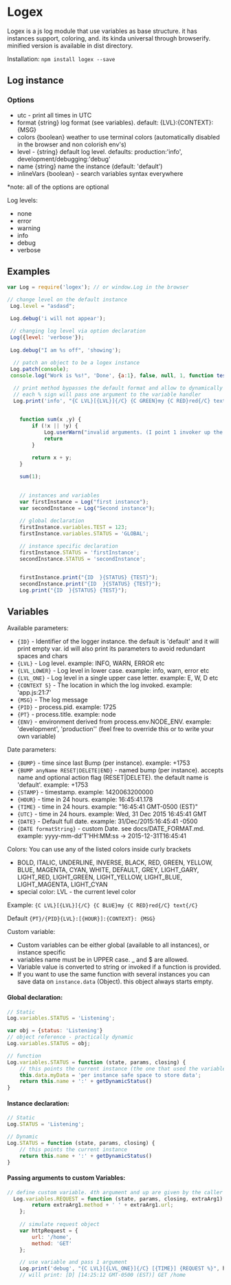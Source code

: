 # Logex

Logex is a js log module that use variables as base structure. it has instances support, coloring, and.
its kinda universal through browserify. minified version is available in dist directory.

Installation:
`npm install logex --save`


## Log instance

### Options

- utc - print all times in UTC
- format {string} log format (see variables). default: {LVL}:{CONTEXT}: {MSG}
- colors {boolean} weather to use terminal colors (automatically disabled in the browser and non colorish env's)
- level - {string} default log level. defaults: production:'info', development/debugging:'debug'
- name {string} name the instance (default: 'default')
- inlineVars {boolean} - search variables syntax everywhere

*note: all of the options are optional

Log levels:
- none
- error
- warning
- info
- debug
- verbose

## Examples

```javascript
var Log = require('logex'); // or window.Log in the browser

// change level on the default instance
 Log.level = "asdasd";

 Log.debug('i will not appear');

 // changing log level via option declaration
 Log({level: 'verbose'});
 
 Log.debug("I am %s off", 'showing');
 
  // patch an object to be a logex instance
 Log.patch(console);
 console.log("Work is %s!", 'Done', {a:1}, false, null, 1, function tester(){});

  // print method bypasses the default format and allow to dynamically declare one
  // each % sign will pass one argument to the variable handler
  Log.print('info', "{C LVL}[{LVL}]{/C} {C GREEN}my {C RED}red{/C} text{/C}");
   

    function sum(x ,y) {
        if (!x || !y) {
            Log.userWarn("invalid arguments. (I point 1 invoker up the stack) and not on myself");
            return
        }

        return x + y;
    }

    sum(1);
    
    
    // instances and variables
    var firstInstance = Log("first instance");
    var secondInstance = Log("Second instance");

	// global declaration
    firstInstance.variables.TEST = 123;
    firstInstance.variables.STATUS = 'GLOBAL';
    
    // instance specific declaration
    firstInstance.STATUS = 'firstInstance';
    secondInstance.STATUS = 'secondInstance';


    firstInstance.print("{ID  }{STATUS} {TEST}");
    secondInstance.print("{ID  }{STATUS} {TEST}");
    Log.print("{ID  }{STATUS} {TEST}");

```

## Variables

Available parameters:
- `{ID}` - Identifier of the logger instance. the default is 'default' and it will print empty var. id will also print its parameters to avoid redundant spaces and chars 
- `{LVL}` - Log level. example: INFO, WARN, ERROR etc
- `{LVL_LOWER}` - Log level in lower case. example: info, warn, error etc
- `{LVL_ONE}` - Log level in a single upper case letter. example: E, W, D etc
- `{CONTEXT 5}` - The location in which the log invoked. example: 'app.js:21:7'
- `{MSG}` - The log message
- `{PID}` - process.pid. example: 1725
- `{PT}` - process.title. example: node
- `{ENV}` - environment derived from process.env.NODE_ENV. example: 'development', 'production'' (feel free to override this or to write your own variable)

Date parameters:
- `{BUMP}` - time since last Bump (per instance). example: +1753
- `{BUMP anyName RESET|DELETE|END}` - named bump (per instance). accepts name and optional action flag (RESET|DELETE). the default name is 'default'. example: +1753
- `{STAMP}` - timestamp. example: 1420063200000
- `{HOUR}` - time in 24 hours. example: 16:45:41.178
- `{TIME}` - time in 24 hours. example: "16:45:41 GMT-0500 (EST)"
- `{UTC}` - time in 24 hours. example: Wed, 31 Dec 2015 16:45:41 GMT
- `{DATE}` - Default full date. example: 31/Dec/2015:16:45:41 -0500
- `{DATE formatString}` - custom Date. see docs/DATE_FORMAT.md. example: yyyy-mm-dd'T'HH:MM:ss -> 2015-12-31T16:45:41

Colors:
You can use any of the listed colors inside curly brackets
- BOLD, ITALIC, UNDERLINE, INVERSE, BLACK, RED, GREEN, YELLOW, BLUE, MAGENTA, CYAN, WHITE, DEFAULT, GREY, LIGHT_GARY, LIGHT_RED, LIGHT_GREEN, LIGHT_YELLOW, LIGHT_BLUE, LIGHT_MAGENTA, LIGHT_CYAN
- special color: LVL - the current level color

Example: `{C LVL}[{LVL}]{/C} {C BLUE}my {C RED}red{/C} text{/C}`

Default
`{PT}/{PID}{LVL}:[{HOUR}]:{CONTEXT}: {MSG}`

Custom variable:
- Custom variables can be either global (available to all instances), or instance specific
- variables name must be in UPPER case. _ and $ are allowed.
- Variable value is converted to string or invoked if a function is provided.
- If you want to use the same function with several instances you can save data on `instance.data` (Object). this object always starts empty.

#### Global declaration:
```javascript
// Static
Log.variables.STATUS = 'Listening';

var obj = {status: 'Listening'}
// object reference - practically dynamic
Log.variables.STATUS = obj;

// function
Log.variables.STATUS = function (state, params, closing) {
    // this points the current instance (the one that used the variable);
    this.data.myData = 'per instance safe space to store data';
    return this.name + ':' + getDynamicStatus()
}
```

#### Instance declaration:
```javascript
// Static
Log.STATUS = 'Listening';

// Dynamic
Log.STATUS = function (state, params, closing) {
    // this points the current instance
    return this.name + ':' + getDynamicStatus()
}
```

#### Passing arguments to custom Variables:
```javascript
// define custom variable. 4th argument and up are given by the caller
  Log.variables.REQUEST = function (state, params, closing, extraArg1) {
        return extraArg1.method + ' ' + extraArg1.url;
    };
	
    // simulate request object
    var httpRequest = {
        url: '/home',
        method: 'GET'
    };

	// use variable and pass 1 argument
    Log.print('debug', "{C LVL}[{LVL_ONE}]{/C} [{TIME}] {REQUEST %}", httpRequest);
    // will print: [D] [14:25:12 GMT-0500 (EST)] GET /home
```